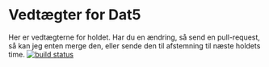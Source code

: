 # Vedtægter for Dat5
Her er vedtægterne for holdet. Har du en ændring, så send en pull-request, så kan jeg enten merge den, eller sende den til afstemning til næste holdets time.
<a href="https://www.sharelatex.com/github/repos/ullebe1/dat5vedtaegter">
    <img src="https://www.sharelatex.com/github/repos/ullebe1/dat5vedtaegter/builds/latest/badge.svg"
             alt="build status">
</a>
